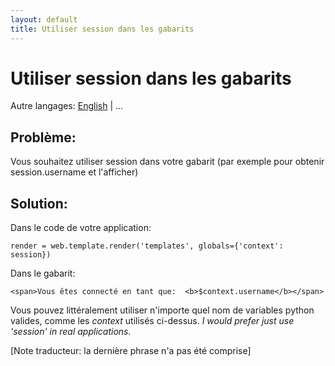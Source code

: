 ```yaml
---
layout: default
title: Utiliser session dans les gabarits
---
```


# Utiliser session dans les gabarits

Autre langages: [English](/../session_in_template) | ...

## Problème:

Vous souhaitez utiliser session dans votre gabarit (par exemple pour obtenir session.username et l'afficher)

## Solution:

Dans le code de votre application:

    render = web.template.render('templates', globals={'context': session})

Dans le gabarit:

    <span>Vous êtes connecté en tant que:  <b>$context.username</b></span>

Vous pouvez littéralement utiliser n'importe quel nom de variables python valides, comme les _context_ utilisés ci-dessus. *I would prefer just use 'session' in real applications.*

[Note traducteur: la dernière phrase n'a pas été comprise]
